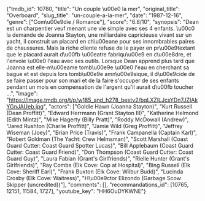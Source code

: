 {"tmdb_id": 10780, "title": "Un couple \u00e0 la mer", "original_title": "Overboard", "slug_title": "un-couple-a-la-mer", "date": "1987-12-16", "genre": ["Com\u00e9die / Romance"], "score": "6.8/10", "synopsis": "Dean est un charpentier veuf menant une vie simple avec ses 4 enfants. \u00c0 la demande de Joanna Stayton, une milliardaire capricieuse vivant sur un yacht, il construit un placard en ch\u00eane pour ses innombrables paires de chaussures. Mais la riche cliente refuse de le payer en pr\u00e9textant que le placard aurait d\u00fb \u00eatre fabriqu\u00e9 en c\u00e8dre, et l'envoie \u00e0 l'eau avec ses outils. Lorsque Dean apprend plus tard que Joanna est elle-m\u00eame tomb\u00e9e \u00e0 l'eau en cherchant sa bague et est depuis lors tomb\u00e9e amn\u00e9sique, il d\u00e9cide de se faire passer pour son mari et de la faire s'occuper de ses enfants pendant un mois en compensation de l'argent qu'il aurait d\u00fb toucher ...", "image": "https://image.tmdb.org/t/p/w185_and_h278_bestv2/bqLXZlLJcsYDn7JZIAkYGnJAUeb.jpg", "actors": ["Goldie Hawn (Joanna Stayton)", "Kurt Russell (Dean Proffitt)", "Edward Herrmann (Grant Stayton III)", "Katherine Helmond (Edith Mintz)", "Mike Hagerty (Billy Pratt)", "Roddy McDowall (Andrew)", "Jared Rushton (Charlie Proffitt)", "Jamie Wild (Greg Proffitt)", "Jeffrey Wiseman (Joey)", "Brian Price (Travis)", "Frank Campanella (Captain Karl)", "Robert Goldman (The Yacht: Crew Helmsman)", "Scott Marshall (Coast Guard Cutter: Coast Guard Spotter Lucas)", "Bill Applebaum (Coast Guard Cutter: Coast Guard Friend)", "Don Thompson (Coast Guard Cutter: Coast Guard Guy)", "Laura Fabian (Grant's Girlfriends)", "Rielle Hunter (Grant's Girlfriends)", "Ray Combs (Elk Cove: Cop at Hospital)", "Bing Russell (Elk Cove: Sheriff Earl)", "Frank Buxton (Elk Cove: Wilbur Budd)", "Lucinda Crosby (Elk Cove: Waitress)", "H\u00e9ctor Elizondo (Garbage Scow Skipper (uncredited))"], "comments": [], "recommandations_id": [10765, 12151, 11584, 1727], "youtube_key": "HH6OuDYKWNE"}